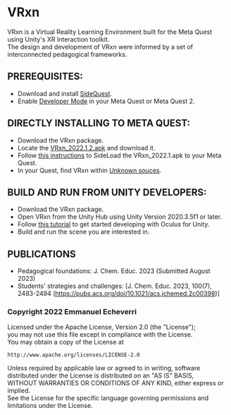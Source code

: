 # VRxn

<p>VRxn is a Virtual Reality Learning Environment built for the Meta Quest using Unity's XR Interaction toolkit.<br> 
The design and development of VRxn were informed by a set of interconnected pedagogical frameworks. <br></p>

## PREREQUISITES:
- Download and install [SideQuest](https://sidequestvr.com/).
- Enable [Developer Mode](https://developer.oculus.com/documentation/native/android/mobile-device-setup/) in your Meta Quest or Meta Quest 2.  

## DIRECTLY INSTALLING TO META QUEST:
- Download the VRxn package.
- Locate the [VRxn_2022.1.2.apk](https://github.com/eecheve/VRxn/releases/tag/v.2022.1.1) and download it.
- Follow [this instructions](https://uploadvr.com/sideloading-quest-how-to/) to SideLoad the VRxn_2022.1.apk to your Meta Quest.
- In your Quest, find VRxn within [Unknown souces](https://www.youtube.com/watch?v=zxyaxOu1fDU).

## BUILD AND RUN FROM UNITY DEVELOPERS:
-  Download the VRxn package.
-  Open VRxn from the Unity Hub using Unity Version 2020.3.5f1 or later.
-  Follow [this tutorial](https://developer.oculus.com/unity/) to get started developing with Oculus for Unity.
-  Build and run the scene you are interested in.

## PUBLICATIONS
- Pedagogical foundations: J. Chem. Educ. 2023 (Submitted August 2023)
- Students' strategies and challenges: [J. Chem. Educ. 2023, 100(7), 2483-2494 (https://pubs.acs.org/doi/10.1021/acs.jchemed.2c00398)]

### Copyright 2022 Emmanuel Echeverri

<p>Licensed under the Apache License, Version 2.0 (the "License");<br>
you may not use this file except in compliance with the License.<br>
You may obtain a copy of the License at</p>

    http://www.apache.org/licenses/LICENSE-2.0

<p>Unless required by applicable law or agreed to in writing, software<br>
distributed under the License is distributed on an "AS IS" BASIS,<br>
WITHOUT WARRANTIES OR CONDITIONS OF ANY KIND, either express or implied.<br>
See the License for the specific language governing permissions and<br>
limitations under the License.</p>
